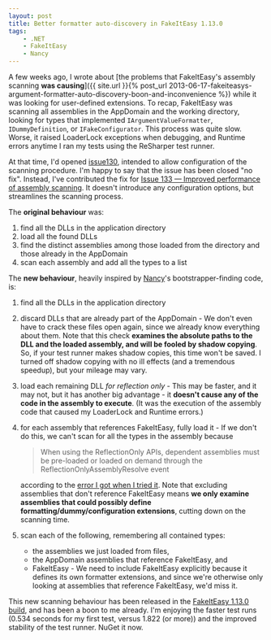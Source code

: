 ```yaml
---
layout: post
title: Better formatter auto-discovery in FakeItEasy 1.13.0
tags: 
    - .NET
    - FakeItEasy
    - Nancy
---
```


A few weeks ago, I wrote about [the problems that FakeItEasy's
assembly scanning <b>was causing</b>]({{ site.url }}{% post_url 2013-06-17-fakeiteasys-argument-formatter-auto-discovery-boon-and-inconvenience %}) while it was looking for user-defined extensions. To recap,
FakeItEasy was scanning all assemblies in the AppDomain and the
working directory, looking for types that implemented
`IArgumentValueFormatter`, `IDummyDefinition`, or
`IFakeConfigurator`. This process was quite slow. Worse, it raised
LoaderLock exceptions when debugging, and Runtime errors anytime I ran
my tests using the ReSharper test runner.


At that time, I'd opened <a href="https://github.com/FakeItEasy/FakeItEasy/issues/130">issue130</a>, intended to allow configuration of the scanning
procedure. I'm happy to say that the issue has been closed "no
fix". Instead, I've contributed the fix for <a href="https://github.com/FakeItEasy/FakeItEasy/issues/133">Issue 133 &mdash; Improved performance of assembly scanning</a>. It doesn't
introduce any configuration options, but streamlines the scanning
process.

<!--more-->

The **original behaviour** was:

1. find all the DLLs in the application directory
1. load all the found DLLs
1. find the distinct assemblies among those loaded from the directory and those already in the AppDomain
1. scan each assembly and add all the types to a list

The **new behaviour**, heavily inspired by <a href="http://nancyfx.org/">Nancy</a>'s bootstrapper-finding code, is:

1. find all the DLLs in the application directory
1. discard DLLs that are already part of the AppDomain - We don't even have to crack these files open again, since we already know everything about them. Note that this check **examines the absolute paths to the DLL and the loaded assembly, and will be fooled by shadow copying**. So, if your test runner makes shadow copies, this time won't be saved. I turned off shadow copying with no ill effects (and a tremendous speedup), but your mileage may vary.
1. load each remaining DLL _for reflection only_ - This may be faster, and it may not, but it has another big advantage - it **doesn't cause any of the code in the assembly to execute**. (It was the execution of the assembly code that caused my LoaderLock and Runtime errors.)
1. for each assembly that references FakeItEasy, fully load it - If we don't do this, we can't scan for all the types in the assembly because 

    > When using the ReflectionOnly APIs, dependent assemblies must be pre-loaded or loaded on demand through the ReflectionOnlyAssemblyResolve event

    according to the <a href="https://github.com/FakeItEasy/FakeItEasy/issues/133#issuecomment-19728061">error I got when I tried it</a>. Note that excluding assemblies that don't reference FakeItEasy means **we only examine assemblies that could possibly define formatting/dummy/configuration extensions**, cutting down on the scanning time.

1. scan each of the following, remembering all contained types:

    * the assemblies we just loaded from files,
    * the AppDomain assemblies that reference FakeItEasy, and
    * FakeItEasy - We need to include FakeItEasy explicitly because it
      defines its own formatter extensions, and since we're otherwise
      only looking at assemblies that reference FakeItEasy, we'd miss
      it.

This new scanning behaviour has been released in the <a
href="https://www.nuget.org/packages/FakeItEasy/1.13.0">FakeItEasy
1.13.0 build</a>, and has been a boon to me already. I'm enjoying the
faster test runs (0.534 seconds for my first test, versus 1.822 (or
more)) and the improved stability of the test runner. NuGet it now.